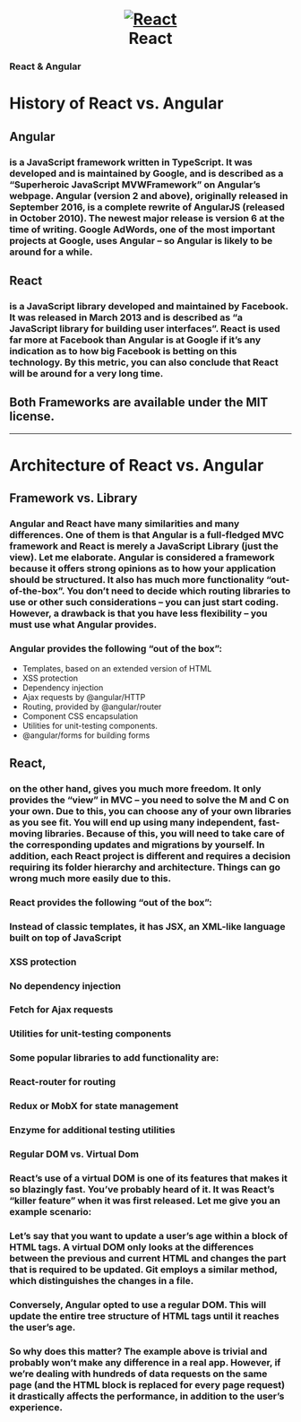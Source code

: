 <h1 align="center">
  <br>
  <a href="https://github.com/shadibdair/React/new/master?readme=1"><img src="https://tryolabs.com/images/blog/social/react.736da783.png" alt="React"></a>
  <br>
  React
  <br>
</h1>

### React & Angular

# History of React vs. Angular

## Angular
### is a JavaScript framework written in TypeScript. It was developed and is maintained by Google, and is described as a “Superheroic JavaScript MVWFramework” on Angular’s webpage. Angular (version 2 and above), originally released in September 2016, is a complete rewrite of AngularJS (released in October 2010). The newest major release is version 6 at the time of writing. Google AdWords, one of the most important projects at Google, uses Angular – so Angular is likely to be around for a while.

## React 
### is a JavaScript library developed and maintained by Facebook. It was released in March 2013 and is described as “a JavaScript library for building user interfaces”. React is used far more at Facebook than Angular is at Google if it’s any indication as to how big Facebook is betting on this technology. By this metric, you can also conclude that React will be around for a very long time.


## Both Frameworks are available under the MIT license.
---

# Architecture of React vs. Angular
## Framework vs. Library
### Angular and React have many similarities and many differences. One of them is that Angular is a full-fledged MVC framework and React is merely a JavaScript Library (just the view). Let me elaborate. Angular is considered a framework because it offers strong opinions as to how your application should be structured. It also has much more functionality “out-of-the-box”. You don’t need to decide which routing libraries to use or other such considerations – you can just start coding. However, a drawback is that you have less flexibility – you must use what Angular provides.

### Angular provides the following “out of the box”:

* Templates, based on an extended version of HTML
* XSS protection
* Dependency injection
* Ajax requests by @angular/HTTP
* Routing, provided by @angular/router
* Component CSS encapsulation
* Utilities for unit-testing components.
* @angular/forms for building forms
## React,
### on the other hand, gives you much more freedom. It only provides the “view” in MVC – you need to solve the M and C on your own. Due to this, you can choose any of your own libraries as you see fit. You will end up using many independent, fast-moving libraries. Because of this, you will need to take care of the corresponding updates and migrations by yourself. In addition, each React project is different and requires a decision requiring its folder hierarchy and architecture. Things can go wrong much more easily due to this.

### React provides the following “out of the box”:

### Instead of classic templates, it has JSX, an XML-like language built on top of JavaScript
### XSS protection
### No dependency injection
### Fetch for Ajax requests
### Utilities for unit-testing components
### Some popular libraries to add functionality are:

### React-router for routing
### Redux or MobX for state management
### Enzyme for additional testing utilities
### Regular DOM vs. Virtual Dom
### React’s use of a virtual DOM is one of its features that makes it so blazingly fast. You’ve probably heard of it. It was React’s “killer feature” when it was first released. Let me give you an example scenario:

### Let’s say that you want to update a user’s age within a block of HTML tags. A virtual DOM only looks at the differences between the previous and current HTML and changes the part that is required to be updated. Git employs a similar method, which distinguishes the changes in a file.

### Conversely, Angular opted to use a regular DOM. This will update the entire tree structure of HTML tags until it reaches the user’s age.

### So why does this matter? The example above is trivial and probably won’t make any difference in a real app. However, if we’re dealing with hundreds of data requests on the same page (and the HTML block is replaced for every page request) it drastically affects the performance, in addition to the user’s experience.
